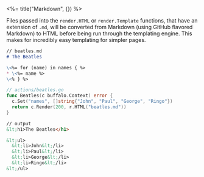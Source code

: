 <%= title("Markdown", {}) %>

Files passed into the `render.HTML` or `render.Template` functions, that have an extension of `.md`, will be converted from Markdown (using GitHub flavored Markdown) to HTML before being run through the templating engine. This makes for incredibly easy templating for simpler pages.

```md
// beatles.md
# The Beatles

\<%= for (name) in names { %>
* \<%= name %>
\<% } %>
```

```go
// actions/beatles.go
func Beatles(c buffalo.Context) error {
  c.Set("names", []string{"John", "Paul", "George", "Ringo"})
  return c.Render(200, r.HTML("beatles.md"))
}
```

```html
// output
&lt;h1>The Beatles</h1>

&lt;ul>
  &lt;li>John&lt;/li>
  &lt;li>Paul&lt;/li>
  &lt;li>George&lt;/li>
  &lt;li>Ringo&lt;/li>
&lt;/ul>
```

